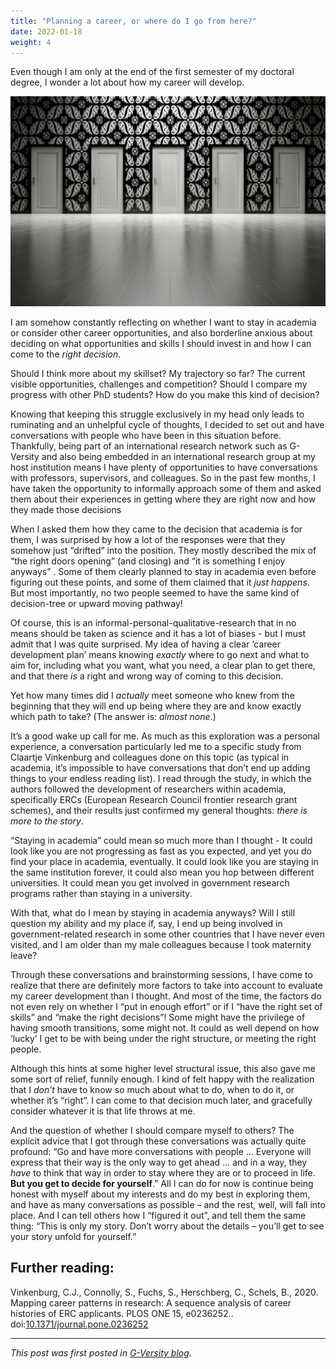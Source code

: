 ```yaml
---
title: "Planning a career, or where do I go from here?"
date: 2022-01-18
weight: 4
---
```


Even though I am only at the end of the first semester of my doctoral degree, I wonder a lot about how my career will develop. 

![A sequence of white doors to choose from](/images/pexels-pixabay-277593-1-2048x1365.jpg)

I am somehow constantly reflecting on whether I want to stay in academia or consider other career opportunities, and also borderline anxious about deciding on what opportunities and skills I should invest in and how I can come to the *right decision*. 

Should I think more about my skillset? My trajectory so far? The current visible opportunities, challenges and competition? Should I compare my progress with other PhD students? How do you make this kind of decision?

Knowing that keeping this struggle exclusively in my head only leads to ruminating and an unhelpful cycle of thoughts, I decided to set out and have conversations with people who have been in this situation before. Thankfully, being part of an international research network such as G-Versity and also being embedded in an international research group at my host institution means I have plenty of opportunities to have conversations with professors, supervisors, and colleagues. So in the past few months, I have taken the opportunity to informally approach some of them and asked them about their experiences in getting where they are right now and how they made those decisions

When I asked them how they came to the decision that academia is for them, I was surprised by how a lot of the responses were that they somehow just “drifted” into the position. They mostly described the mix of “the right doors opening” (and closing) and “it is something I enjoy anyways” . Some of them clearly planned to stay in academia even before figuring out these points, and some of them claimed that it *just happens*. But most importantly, no two people seemed to have the same kind of decision-tree or upward moving pathway! 

Of course, this is an informal-personal-qualitative-research that in no means should be taken as science and it has a lot of biases - but I must admit that I was quite surprised. My idea of having a clear ‘career development plan’ means knowing *exactly* where to go next and what to aim for, including what you want, what you need, a clear plan to get there, and that there *is* a right and wrong way of coming to this decision. 

Yet how many times did I *actually* meet someone who knew from the beginning that they will end up being where they are and know exactly which path to take? (The answer is: *almost none*.) 

It’s a good wake up call for me. As much as this exploration was a personal experience, a conversation particularly led me to a specific study from Claartje Vinkenburg and colleagues done on this topic (as typical in academia, it’s impossible to have conversations that don’t end up adding things to your endless reading list). I read through the study, in which the authors followed the development of researchers within academia, specifically ERCs (European Research Council frontier research grant schemes), and their results just confirmed my general thoughts: *there is more to the story*. 

“Staying in academia” could mean so much more than I thought - It could look like you are not progressing as fast as you expected, and yet you do find your place in academia, eventually. It could look like you are staying in the same institution forever, it could also mean you hop between different universities. It could mean you get involved in government research programs rather than staying in a university.  

With that, what do I mean by staying in academia anyways? Will I still question my ability and my place if, say, I end up being involved in government-related research in some other countries that I have never even visited, and I am older than my male colleagues because I took maternity leave? 

Through these conversations and brainstorming sessions, I have come to realize that there are definitely more factors to take into account to evaluate my career development than I thought. And most of the time, the factors do not even rely on whether I “put in enough effort” or if I “have the right set of skills” and “make the right decisions”! Some might have the privilege of having smooth transitions, some might not. It could as well depend on how ‘lucky’ I get to be with being under the right structure, or meeting the right people.

Although this hints at some higher level structural issue, this also gave me some sort of relief, funnily enough. I kind of felt happy with the realization that I *don’t* have to know so much about what to do, when to do it, or whether it’s “right”. I can come to that decision much later, and gracefully consider whatever it is that life throws at me.

And the question of whether I should compare myself to others? The explicit advice that I got through these conversations was actually quite profound: “Go and have more conversations with people ... Everyone will express that their way is the only way to get ahead ... and in a way, they *have* to think that way in order to stay where they are or to proceed in life. **But you get to decide for yourself**.” 
All I can do for now is continue being honest with myself about my interests and do my best in exploring them, and have as many conversations as possible – and the rest, well, will fall into place. And I can tell others how I “figured it out”, and tell them the same thing: “This is only my story. Don’t worry about the details – you’ll get to see your story unfold for yourself.”

## Further reading:
Vinkenburg, C.J., Connolly, S., Fuchs, S., Herschberg, C., Schels, B., 2020. Mapping career patterns in research: A sequence analysis of career histories of ERC applicants. PLOS ONE 15, e0236252.. doi:[10.1371/journal.pone.0236252](https://doi.org/10.1371/journal.pone.0253832)

----

*This post was first posted in [G-Versity blog](https://gversity-solutions.org/blog-solutions/projects/planning-a-career-or-where-do-i-go-from-here/).*